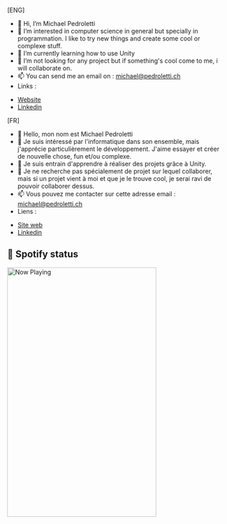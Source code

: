 [ENG]
- 👋 Hi, I’m Michael Pedroletti
- 👀 I’m interested in computer science in general but specially in programmation. I like to try new things and create some cool or complexe stuff.
- 🌱 I’m currently learning how to use Unity
- 💞️ I’m not looking for any project but if something's cool come to me, i will collaborate on.
- 📫 You can send me an email on : michael@pedroletti.ch
- Links : 
<ul>
  <li><a href="https://michael.pedroletti.ch">Website</a></li>
  <li><a href="https://www.linkedin.com/in/michael-pedroletti-2aa219204">Linkedin</a></li>
</ul>

[FR]
- 👋 Hello, mon nom est Michael Pedroletti
- 👀 Je suis intéressé par l'informatique dans son ensemble, mais j'apprécie particulièrement le développement. J'aime essayer et créer de nouvelle chose, fun et/ou complexe.
- 🌱 Je suis entrain d'apprendre à réaliser des projets grâce à Unity.
- 💞️ Je ne recherche pas spécialement de projet sur lequel collaborer, mais si un projet vient à moi et que je le trouve cool, je serai ravi de pouvoir collaborer dessus.
- 📫 Vous pouvez me contacter sur cette adresse email : michael@pedroletti.ch
- Liens : 
<ul>
  <li><a href="https://michael.pedroletti.ch">Site web</a></li>
  <li><a href="https://www.linkedin.com/in/michael-pedroletti-2aa219204">Linkedin</a></li>
</ul>





## 🎵 Spotify status

<a href="https://jvillegasd-spotify.vercel.app/api/song/?opened">
  <img src="https://jvillegasd-spotify.vercel.app/api/song" width="341" height="571" alt="Now Playing">
</a>
